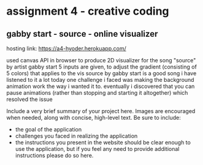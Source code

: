 assignment 4 - creative coding
===
## gabby start - source - online visualizer

hosting link: https://a4-hyoder.herokuapp.com/

used canvas API in browser to produce 2D visualizer for the song "source" by artist gabby start
5 inputs are given, to adjust the gradient (consisting of 5 colors) that applies to the vis
source by gabby start is a good song i have listened to it a lot today
one challenge i faced was making the background animation work the way i wanted it to.
eventually i discovered that you can pause animations (rather than stopping and starting it altogether) which resolved the issue


Include a very brief summary of your project here. Images are encouraged when needed, along with concise, high-level text. Be sure to include:

- the goal of the application
- challenges you faced in realizing the application
- the instructions you present in the website should be clear enough to use the application, but if you feel any need to provide additional instructions please do so here.
